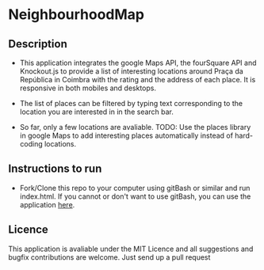 # NeighbourhoodMap

## Description

* This application integrates the google Maps API, the fourSquare API and Knockout.js to provide a list of interesting locations around Praça da República in Coimbra with the rating and the address of each place. It is responsive in both mobiles and desktops.

* The list of places can be filtered by typing text corresponding to the location you are interested in in the search bar.

* So far, only a few locations are avaliable. TODO: Use the places library in google Maps to add interesting places automatically instead of hard-coding locations.

## Instructions to run

* Fork/Clone this repo to your computer using gitBash or similar and run index.html. If you cannot or don't want to use gitBash, you can use the application [here](http://khaltar.github.io/NeighbourhoodMap).

## Licence

This application is avaliable under the MIT Licence and all suggestions and bugfix contributions are welcome. Just send up a pull request
